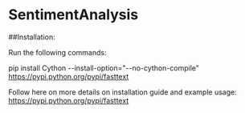 # SentimentAnalysis

##Installation:

Run the following commands:

pip install Cython --install-option="--no-cython-compile"
https://pypi.python.org/pypi/fasttext

Follow here on more details on installation guide and example usage:
https://pypi.python.org/pypi/fasttext